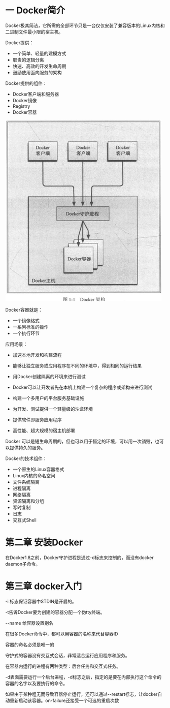 # 一 Docker简介

Docker极其简洁，它所需的全部环节只是一台仅仅安装了兼容版本的Linux内核和二进制文件最小限的宿主机。

Docker提供：

* 一个简单、轻量的建模方式
* 职责的逻辑分离
* 快速、高效的开发生命周期
* 鼓励使用面向服务的架构

Docker提供的组件：

* Docker客户端和服务器
* Docker镜像
* Registry
* Docker容器

![Docker架构](../Image/Docker/Docker架构.jpg)

Docker容器就是：

* 一个镜像格式
* 一系列标准的操作
* 一个执行环节

应用场景：

* 加速本地开发和构建流程
* 能够让独立服务或应用程序在不同的环境中，得到相同的运行结果

* 用Docker创建隔离的环境来进行测试
* Docker可以让开发者先在本机上构建一个复杂的程序或架构来进行测试
* 构建一个多用户的平台服务基础设施
* 为开发、测试提供一个轻量级的沙盒环境
* 提供软件即服务应用程序
* 高性能、超大规模的宿主机部署

Docker 可以是短生命周期的，但也可以用于恒定的环境，可以用一次销毁，也可以提供持久的服务。

Docker的技术组件：

* 一个原生的Linux容器格式
* Linux内核的命名空间
* 文件系统隔离
* 进程隔离
* 网络隔离
* 资源隔离和分组
* 写时复制
* 日志
* 交互式Shell

# 第二章 安装Docker

在Docker1.8之前，Docker守护进程是通过-d标志来控制的，而没有docker daemon子命令。

# 第三章 docker入门

-i 标志保证容器中STDIN是开启的。

-t告诉Docker要为创建的容器分配一个伪tty终端。

--name 给容器设置别名

在很多Docker命令中，都可以用容器的名称来代替容器ID

容器的命名必须是唯一的 

守护式的容器没有交互式会话，非常适合运行应用程序和服务。

在容器内运行的进程有两种类型：后台任务和交互式任务。

-d表面需要运行一个后台进程，-d标志之后，指定的是要在内部执行这个命令的容器的名字以及要执行的命令。

如果由于某种粗无而导致容器停止运行，还可以通过--restart标志，让docker自动重新启动该容器。on-failure还接受一个可选的重启次数